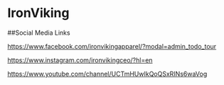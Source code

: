 # IronViking

##Social Media Links

https://www.facebook.com/ironvikingapparel/?modal=admin_todo_tour

https://www.instagram.com/ironvikingceo/?hl=en

https://www.youtube.com/channel/UCTmHUwIkQoQSxRINs6waVog
